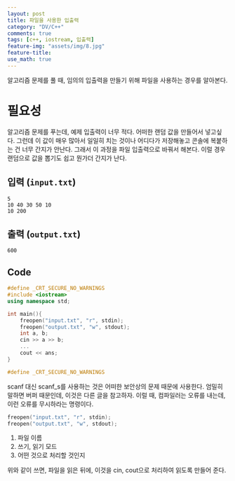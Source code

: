 ```yaml
---
layout: post
title: 파일을 사용한 입출력
category: "DV/C++"
comments: true
tags: [c++, iostream, 입출력]
feature-img: "assets/img/8.jpg"
feature-title:
use_math: true
---
```


알고리즘 문제를 풀 때, 임의의 입출력을 만들기 위해 파일을 사용하는 경우를 알아본다.

# 필요성

알고리즘 문제를 푸는데, 예제 입출력이 너무 적다. 어떠한 랜덤 값을 만들어서 넣고싶다. 그런데 이 값이 매우 많아서 일일히 치는 것이나 어디다가 저장해놓고 콘솔에 복붙하는 건 너무 간지가 안난다. 그래서 이 과정을 파일 입출력으로 바꿔서 해본다. 이럴 경우 랜덤으로 값을 뽑기도 쉽고 뭔가더 간지가 난다.

## 입력 (`input.txt`)

```
5
10 40 30 50 10
10 200
```

## 출력 (`output.txt`)

```
600
```

## Code

```c++
#define _CRT_SECURE_NO_WARNINGS
#include <iostream>
using namespace std;

int main(){
    freopen("input.txt", "r", stdin);
    freopen("output.txt", "w", stdout);
    int a, b;
    cin >> a >> b;
    ...
    cout << ans;
}

```

```c++
#define _CRT_SECURE_NO_WARNINGS
```

scanf 대신 scanf_s를 사용하는 것은 어떠한 보안상의 문제 때문에 사용한다. 엄밀히 말하면 버퍼 때문인데, 이것은 다른 글을 참고하자. 이럴 때, 컴파일러는 오류를 내는데, 이런 오류를 무시하라는 명령이다.

```c++
freopen("input.txt", "r", stdin);
freopen("output.txt", "w", stdout);
```

1. 파일 이름
2. 쓰기, 읽기 모드
3. 어떤 것으로 처리할 것인지

위와 같이 쓰면, 파일을 읽은 뒤에, 이것을 cin, cout으로 처리하여 읽도록 만들어 준다.
